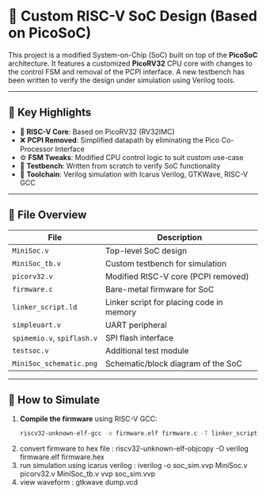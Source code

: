# 🚀 Custom RISC-V SoC Design (Based on PicoSoC)

This project is a modified System-on-Chip (SoC) built on top of the **PicoSoC** architecture. It features a customized **PicoRV32** CPU core with changes to the control FSM and removal of the PCPI interface.
A new testbench has been written to verify the design under simulation using Verilog tools.

---

## 🔧 Key Highlights

- 🧠 **RISC-V Core**: Based on PicoRV32 (RV32IMC)
- ❌ **PCPI Removed**: Simplified datapath by eliminating the Pico Co-Processor Interface
- ⚙️ **FSM Tweaks**: Modified CPU control logic to suit custom use-case
- 🧪 **Testbench**: Written from scratch to verify SoC functionality
- 🧰 **Toolchain**: Verilog simulation with Icarus Verilog, GTKWave, RISC-V GCC

---

## 📁 File Overview

| File                     | Description                                  |
|--------------------------|----------------------------------------------|
| `MiniSoc.v`              | Top-level SoC design                          |
| `MiniSoc_tb.v`           | Custom testbench for simulation               |
| `picorv32.v`             | Modified RISC-V core (PCPI removed)           |
| `firmware.c`             | Bare-metal firmware for SoC                   |
| `linker_script.ld`       | Linker script for placing code in memory      |
| `simpleuart.v`           | UART peripheral                               |
| `spimemio.v`, `spiflash.v` | SPI flash interface                        |
| `testsoc.v`              | Additional test module                        |
| `MiniSoc_schematic.png`  | Schematic/block diagram of the SoC            |

---

## 🔬 How to Simulate

1. **Compile the firmware** using RISC-V GCC:
   ```bash
   riscv32-unknown-elf-gcc -o firmware.elf firmware.c -T linker_script.ld -nostartfiles -nostdlib
2. convert firmware to hex file :
   riscv32-unknown-elf-objcopy -O verilog firmware.elf firmware.hex
3. run simulation using icarus verilog :
    iverilog -o soc_sim.vvp MiniSoc.v picorv32.v MiniSoc_tb.v
    vvp soc_sim.vvp
4. view waveform :
    gtkwave dump.vcd
